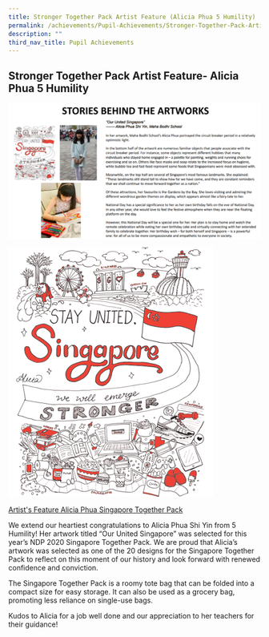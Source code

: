 ```yaml
---
title: Stronger Together Pack Artist Feature (Alicia Phua 5 Humility)
permalink: /achievements/Pupil-Achievements/Stronger-Together-Pack-Artist-Feature-Alicia-Phua-5-Humility/
description: ""
third_nav_title: Pupil Achievements
---
```

## Stronger Together Pack Artist Feature- Alicia Phua 5 Humility

![](/images/Alicia-Phua-e1592136725211.png)

![](/images/united.png)

[Artist's Feature Alicia Phua Singapore Together Pack](/files/Artists-Feature-Alicia-Phua-Singapore-Together-Pack.pdf)

We extend our heartiest congratulations to Alicia Phua Shi Yin from 5 Humility! Her artwork titled “Our United Singapore” was selected for this year’s NDP 2020 Singapore Together Pack. We are proud that Alicia’s artwork was selected as one of the 20 designs for the Singapore Together Pack to reflect on this moment of our history and look forward with renewed confidence and conviction.

The Singapore Together Pack is a roomy tote bag that can be folded into a compact size for easy storage. It can also be used as a grocery bag, promoting less reliance on single-use bags.

Kudos to Alicia for a job well done and our appreciation to her teachers for their guidance!
